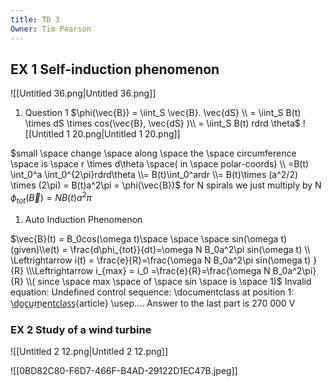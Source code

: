 ```yaml
---
title: TD 3
Owner: Tim Pearson
---
```

## EX 1 Self-induction phenomenon
![[Untitled 36.png|Untitled 36.png]]

1. Question 1
$\phi(\vec{B}) = \iint_S \vec{B}. \vec{dS} \\ = \iint_S B(t) \times dS \times cos(\vec{B}, \vec{dS} )\\ = \iint_S B(t) rdrd \theta$
![[Untitled 1 20.png|Untitled 1 20.png]]

$small \space change \space along \space the \space circumference \space is \space r \times d\theta \space( in \space polar-coords) \\ =B(t) \int_0^a \int_0^{2\pi}rdrd\theta \\= B(t)\int_0^ardr \\= B(t)\times (a^2/2) \times (2\pi) = B(t)a^2\pi = \phi(\vec{B})$
for N spirals we just multiply by N
$\phi_{tot}(\vec{B}) = NB(t)a^2\pi$
1. Auto Induction Phenomenon
  
$\vec{B}(t) = B_0cos(\omega t)\space \space \space sin(\omega t) (given)\\e(t) = \frac{d\phi_{tot}}{dt}=\omega N B_0a^2\pi sin(\omega t) \\ \Leftrightarrow i(t) = \frac{e}{R}=\frac{\omega N B_0a^2\pi sin(\omega t) }{R} \\\Leftrightarrow i_{max} = i_0 =\frac{e}{R}=\frac{\omega N B_0a^2\pi}{R} \\( since \space max \space of \space sin \space is \space 1)$
Invalid equation: Undefined control sequence: \documentclass at position 1: \̲d̲o̲c̲u̲m̲e̲n̲t̲c̲l̲a̲s̲s̲{article} \usep….
Answer to the last part is 270 000 V
  
### EX 2 Study of a wind turbine
![[Untitled 2 12.png|Untitled 2 12.png]]

![[0BD82C80-F6D7-466F-B4AD-29122D1EC47B.jpeg]]

